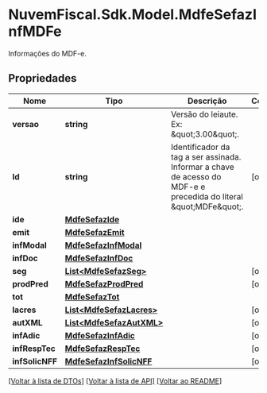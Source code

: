 # NuvemFiscal.Sdk.Model.MdfeSefazInfMDFe
Informações do MDF-e.

## Propriedades

Nome | Tipo | Descrição | Comentários
------------ | ------------- | ------------- | -------------
**versao** | **string** | Versão do leiaute.  Ex: \&quot;3.00\&quot;. | 
**Id** | **string** | Identificador da tag a ser assinada.  Informar a chave de acesso do MDF-e e precedida do literal \&quot;MDFe\&quot;. | [optional] 
**ide** | [**MdfeSefazIde**](MdfeSefazIde.md) |  | 
**emit** | [**MdfeSefazEmit**](MdfeSefazEmit.md) |  | 
**infModal** | [**MdfeSefazInfModal**](MdfeSefazInfModal.md) |  | 
**infDoc** | [**MdfeSefazInfDoc**](MdfeSefazInfDoc.md) |  | 
**seg** | [**List&lt;MdfeSefazSeg&gt;**](MdfeSefazSeg.md) |  | [optional] 
**prodPred** | [**MdfeSefazProdPred**](MdfeSefazProdPred.md) |  | [optional] 
**tot** | [**MdfeSefazTot**](MdfeSefazTot.md) |  | 
**lacres** | [**List&lt;MdfeSefazLacres&gt;**](MdfeSefazLacres.md) |  | [optional] 
**autXML** | [**List&lt;MdfeSefazAutXML&gt;**](MdfeSefazAutXML.md) |  | [optional] 
**infAdic** | [**MdfeSefazInfAdic**](MdfeSefazInfAdic.md) |  | [optional] 
**infRespTec** | [**MdfeSefazRespTec**](MdfeSefazRespTec.md) |  | [optional] 
**infSolicNFF** | [**MdfeSefazInfSolicNFF**](MdfeSefazInfSolicNFF.md) |  | [optional] 

[[Voltar à lista de DTOs]](../README.md#documentation-for-models) [[Voltar à lista de API]](../README.md#documentation-for-api-endpoints) [[Voltar ao README]](../README.md)

